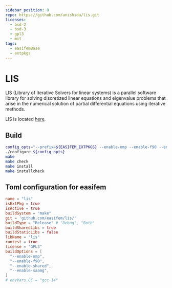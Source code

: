 ```yaml
---
sidebar_position: 8
repo: https://github.com/anishida/lis.git
licenses:
  - bsd-2
  - bsd-3
  - gpl3
  - mit
tags:
  - easifemBase
  - extpkgs
---
```


# LIS

LIS (Library of Iterative Solvers for linear systems)
is a parallel software library for solving discretized linear equations
and eigenvalue problems that arise in the numerical solution of partial
differential equations using iterative methods.

LIS is located [here](https://github.com/anishida/lis.git).

## Build

```bash
config_opts="--prefix=${EASIFEM_EXTPKGS} --enable-omp --enable-f90 --enable-shared --enable-saamg FC=gfortran CC=gcc"
./configure ${config_opts}
make
make check
make install
make installcheck
```

## Toml configuration for easifem

```toml
name = "lis"
isExtPkg = true
isActive = true
buildSystem = "make"
git = 'github.com/easifem/lis/'
buildType = "Release" # "Debug", "Both"
buildSharedLibs = true
buildStaticLibs = false
libName = "lis"
runtest = true
license = "GPL3"
buildOptions = [
  "--enable-omp",
  "--enable-f90",
  "--enable-shared",
  "--enable-saamg",
]
# envVars.CC = "gcc-14"
```
